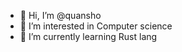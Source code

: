 - 👋 Hi, I’m @quansho
- 👀 I’m interested in Computer science
- 🌱 I’m currently learning Rust lang

<!---
quansho/quansho is a ✨ special ✨ repository because its `README.md` (this file) appears on your GitHub profile.
You can click the Preview link to take a look at your changes.
--->
